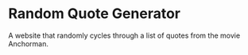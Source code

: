 # Random Quote Generator

A website that randomly cycles through a list of quotes from the movie Anchorman. 
